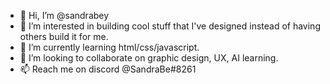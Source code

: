 - 👋 Hi, I’m @sandrabey
- 👀 I’m interested in building cool stuff that I've designed instead of having others build it for me.
- 🌱 I’m currently learning html/css/javascript.
- 💞️ I’m looking to collaborate on graphic design, UX, AI learning.
- 📫 Reach me on discord @SandraBe#8261

<!---
sandrabey/sandrabey is a ✨ special ✨ repository because its `README.md` (this file) appears on your GitHub profile.
You can click the Preview link to take a look at your changes.
--->
